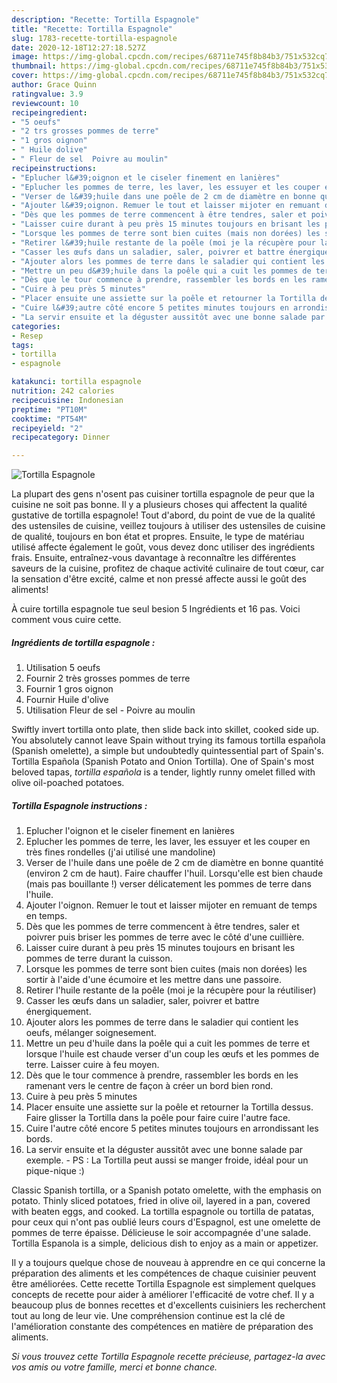 ```yaml
---
description: "Recette: Tortilla Espagnole"
title: "Recette: Tortilla Espagnole"
slug: 1783-recette-tortilla-espagnole
date: 2020-12-18T12:27:18.527Z
image: https://img-global.cpcdn.com/recipes/68711e745f8b84b3/751x532cq70/tortilla-espagnole-photo-principale-de-la-recette.jpg
thumbnail: https://img-global.cpcdn.com/recipes/68711e745f8b84b3/751x532cq70/tortilla-espagnole-photo-principale-de-la-recette.jpg
cover: https://img-global.cpcdn.com/recipes/68711e745f8b84b3/751x532cq70/tortilla-espagnole-photo-principale-de-la-recette.jpg
author: Grace Quinn
ratingvalue: 3.9
reviewcount: 10
recipeingredient:
- "5 oeufs"
- "2 trs grosses pommes de terre"
- "1 gros oignon"
- " Huile dolive"
- " Fleur de sel  Poivre au moulin"
recipeinstructions:
- "Eplucher l&#39;oignon et le ciseler finement en lanières"
- "Eplucher les pommes de terre, les laver, les essuyer et les couper en très fines rondelles (j&#39;ai utilisé une mandoline)"
- "Verser de l&#39;huile dans une poêle de 2 cm de diamètre en bonne quantité (environ 2 cm de haut). Faire chauffer l&#39;huil. Lorsqu&#39;elle est bien chaude (mais pas bouillante !) verser délicatement les pommes de terre dans l&#39;huile."
- "Ajouter l&#39;oignon. Remuer le tout et laisser mijoter en remuant de temps en temps."
- "Dès que les pommes de terre commencent à être tendres, saler et poivrer puis briser les pommes de terre avec le côté d&#39;une cuillière."
- "Laisser cuire durant à peu près 15 minutes toujours en brisant les pommes de terre durant la cuisson."
- "Lorsque les pommes de terre sont bien cuites (mais non dorées) les sortir à l&#39;aide d&#39;une écumoire et les mettre dans une passoire."
- "Retirer l&#39;huile restante de la poêle (moi je la récupère pour la réutiliser)"
- "Casser les œufs dans un saladier, saler, poivrer et battre énergiquement."
- "Ajouter alors les pommes de terre dans le saladier qui contient les oeufs, mélanger soignesement."
- "Mettre un peu d&#39;huile dans la poêle qui a cuit les pommes de terre et lorsque l&#39;huile est chaude verser d&#39;un coup les œufs et les pommes de terre. Laisser cuire à feu moyen."
- "Dès que le tour commence à prendre, rassembler les bords en les ramenant vers le centre de façon à créer un bord bien rond."
- "Cuire à peu près 5 minutes"
- "Placer ensuite une assiette sur la poêle et retourner la Tortilla dessus. Faire glisser la Tortilla dans la poêle pour faire cuire l&#39;autre face."
- "Cuire l&#39;autre côté encore 5 petites minutes toujours en arrondissant les bords."
- "La servir ensuite et la déguster aussitôt avec une bonne salade par exemple.  PS : La Tortilla peut aussi se manger froide, idéal pour un pique-nique :)"
categories:
- Resep
tags:
- tortilla
- espagnole

katakunci: tortilla espagnole 
nutrition: 242 calories
recipecuisine: Indonesian
preptime: "PT10M"
cooktime: "PT54M"
recipeyield: "2"
recipecategory: Dinner

---
```



![Tortilla Espagnole](https://img-global.cpcdn.com/recipes/68711e745f8b84b3/751x532cq70/tortilla-espagnole-photo-principale-de-la-recette.jpg)

La plupart des gens n'osent pas cuisiner tortilla espagnole de peur que la cuisine ne soit pas bonne. Il y a plusieurs choses qui affectent la qualité gustative de tortilla espagnole! Tout d'abord, du point de vue de la qualité des ustensiles de cuisine, veillez toujours à utiliser des ustensiles de cuisine de qualité, toujours en bon état et propres. Ensuite, le type de matériau utilisé affecte également le goût, vous devez donc utiliser des ingrédients frais. Ensuite, entraînez-vous davantage à reconnaître les différentes saveurs de la cuisine, profitez de chaque activité culinaire de tout cœur, car la sensation d'être excité, calme et non pressé affecte aussi le goût des aliments!

<!--inarticleads1-->

À cuire tortilla espagnole tue seul besion 5 Ingrédients et 16 pas. Voici comment vous cuire cette.

##### Ingrédients de tortilla espagnole :

1. Utilisation 5 oeufs
1. Fournir 2 très grosses pommes de terre
1. Fournir 1 gros oignon
1. Fournir  Huile d&#39;olive
1. Utilisation  Fleur de sel - Poivre au moulin


Swiftly invert tortilla onto plate, then slide back into skillet, cooked side up. You absolutely cannot leave Spain without trying its famous tortilla española (Spanish omelette), a simple but undoubtedly quintessential part of Spain&#39;s. Tortilla Española (Spanish Potato and Onion Tortilla). One of Spain&#39;s most beloved tapas, *tortilla española* is a tender, lightly runny omelet filled with olive oil-poached potatoes. 

<!--inarticleads2-->

##### Tortilla Espagnole instructions :

1. Eplucher l&#39;oignon et le ciseler finement en lanières
1. Eplucher les pommes de terre, les laver, les essuyer et les couper en très fines rondelles (j&#39;ai utilisé une mandoline)
1. Verser de l&#39;huile dans une poêle de 2 cm de diamètre en bonne quantité (environ 2 cm de haut). Faire chauffer l&#39;huil. Lorsqu&#39;elle est bien chaude (mais pas bouillante !) verser délicatement les pommes de terre dans l&#39;huile.
1. Ajouter l&#39;oignon. Remuer le tout et laisser mijoter en remuant de temps en temps.
1. Dès que les pommes de terre commencent à être tendres, saler et poivrer puis briser les pommes de terre avec le côté d&#39;une cuillière.
1. Laisser cuire durant à peu près 15 minutes toujours en brisant les pommes de terre durant la cuisson.
1. Lorsque les pommes de terre sont bien cuites (mais non dorées) les sortir à l&#39;aide d&#39;une écumoire et les mettre dans une passoire.
1. Retirer l&#39;huile restante de la poêle (moi je la récupère pour la réutiliser)
1. Casser les œufs dans un saladier, saler, poivrer et battre énergiquement.
1. Ajouter alors les pommes de terre dans le saladier qui contient les oeufs, mélanger soignesement.
1. Mettre un peu d&#39;huile dans la poêle qui a cuit les pommes de terre et lorsque l&#39;huile est chaude verser d&#39;un coup les œufs et les pommes de terre. Laisser cuire à feu moyen.
1. Dès que le tour commence à prendre, rassembler les bords en les ramenant vers le centre de façon à créer un bord bien rond.
1. Cuire à peu près 5 minutes
1. Placer ensuite une assiette sur la poêle et retourner la Tortilla dessus. Faire glisser la Tortilla dans la poêle pour faire cuire l&#39;autre face.
1. Cuire l&#39;autre côté encore 5 petites minutes toujours en arrondissant les bords.
1. La servir ensuite et la déguster aussitôt avec une bonne salade par exemple.  - PS : La Tortilla peut aussi se manger froide, idéal pour un pique-nique :)


Classic Spanish tortilla, or a Spanish potato omelette, with the emphasis on potato. Thinly sliced potatoes, fried in olive oil, layered in a pan, covered with beaten eggs, and cooked. La tortilla espagnole ou tortilla de patatas, pour ceux qui n&#39;ont pas oublié leurs cours d&#39;Espagnol, est une omelette de pommes de terre épaisse. Délicieuse le soir accompagnée d&#39;une salade. Tortilla Espanola is a simple, delicious dish to enjoy as a main or appetizer. 

<!--inarticleads1-->

<p>
Il y a toujours quelque chose de nouveau à apprendre en ce qui concerne la préparation des aliments et les compétences de chaque cuisinier peuvent être améliorées. Cette recette Tortilla Espagnole est simplement quelques concepts de recette pour aider à améliorer l'efficacité de votre chef. Il y a beaucoup plus de bonnes recettes et d'excellents cuisiniers les recherchent tout au long de leur vie. Une compréhension continue est la clé de l'amélioration constante des compétences en matière de préparation des aliments.
</p>

<p>
<i>Si vous trouvez cette Tortilla Espagnole recette précieuse, partagez-la avec vos amis ou votre famille, merci et bonne chance.</i>
</p>
